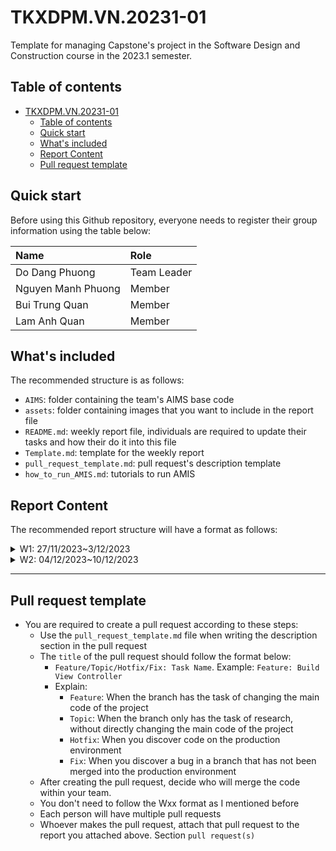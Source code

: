 # TKXDPM.VN.20231-01
Template for managing Capstone's project in the Software Design and Construction course in the 2023.1 semester.

## Table of contents

- [TKXDPM.VN.20231-01](#tkxdpmvn20231-01)
  - [Table of contents](#table-of-contents)
  - [Quick start](#quick-start)
  - [What's included](#whats-included)
  - [Report Content](#report-content)
  - [Pull request template](#pull-request-template)

## Quick start

Before using this Github repository, everyone needs to register their group information using the table below:

| Name                 | Role        |
| :------------------- | :---------- |
| Do Dang Phuong       | Team Leader |
| Nguyen Manh Phuong   | Member      |
| Bui Trung Quan       | Member      |
| Lam Anh Quan         | Member      |
## What's included

The recommended structure is as follows:

- `AIMS`: folder containing the team's AIMS base code
- `assets`: folder containing images that you want to include in the report file
- `README.md`: weekly report file, individuals are required to update their tasks and how their do it into this file
- `Template.md`: template for the weekly report
- `pull_request_template.md`: pull request's description template
- `how_to_run_AMIS.md`: tutorials to run AMIS

## Report Content

The recommended report structure will have a format as follows:

<details>
  <summary>W1: 27/11/2023~3/12/2023</summary>
<br>
<details>
<summary>Do Dang Phuong</summary>
<br>

- Assigned tasks: Evaluate the coupling of methods in BaseController, HomeController & ViewCartController

- Implementation details:
  - Pull Request(s): https://github.com/PhuongDo1801/TKXDPM.KHMT.20231-18/pull/3

  
</details>

<details>
<summary>Lam Anh Quan</summary>
<br>

- Assigned tasks: Evaluate the coupling of methods in PlaceOrderController

- Implementation details:
  - Pull Request(s): https://github.com/PhuongDo1801/TKXDPM.KHMT.20231-18/pull/1


</details>

<details>
<summary>Nguyen Manh Phuong</summary>
<br>

- Assigned tasks: Evaluate the coupling of methods in PaymentController

- Implementation details:
  - Pull Request(s): https://github.com/PhuongDo1801/TKXDPM.KHMT.20231-18/pull/2

</details>

</details>

<details>

  <summary>W2: 04/12/2023~10/12/2023 </summary>
<br>
<details>
<summary>Do Dang Phuong</summary>
<br>

- Assigned tasks: cohesion analysis in BaseController and HomeController

- Implementation details:
  - Pull Request(s): https://github.com/PhuongDo1801/TKXDPM.KHMT.20231-18/pull/7

</details>

<details>
<summary>Lam Anh Quan</summary>
<br>

- Assigned tasks: cohesion analysis in PlaceOrderController

- Implementation details:
  - Pull Request(s): https://github.com/PhuongDo1801/TKXDPM.KHMT.20231-18/pull/11

</details>

<br>
<details>
<summary>Nguyen Manh Phuong</summary>
<br>

- Assigned tasks: cohesion analysis in  class PaymentController

- Implementation details:
  - Pull Request(s): https://github.com/PhuongDo1801/TKXDPM.KHMT.20231-18/pull/9

</details>

<details>
<summary>Team Member 2</summary>
<br>

- Assigned tasks:
  - Task 1
  - Task 2
  - ...

- Implementation details:
  - Pull Request(s): [Attach links to your pull requests here. You can attach multiple pull requests]()
  - Specific implementation details:
    - Describe specific in detail what you did last week
    - You can attach images if you want

</details>

</details>

---

## Pull request template

- You are required to create a pull request according to these steps:
  - Use the `pull_request_template.md` file when writing the description section in the pull request
  - The `title` of the pull request should follow the format below:
    - `Feature/Topic/Hotfix/Fix: Task Name`. Example: `Feature: Build View Controller`
    - Explain:
      - `Feature`: When the branch has the task of changing the main code of the project
      - `Topic`: When the branch only has the task of research, without directly changing the main code of the project
      - `Hotfix`: When you discover code on the production environment
      - `Fix`: When you discover a bug in a branch that has not been merged into the production environment
  - After creating the pull request, decide who will merge the code within your team.
  - You don't need to follow the Wxx format as I mentioned before
  - Each person will have multiple pull requests
  - Whoever makes the pull request, attach that pull request to the report you attached above. Section `pull request(s)`
